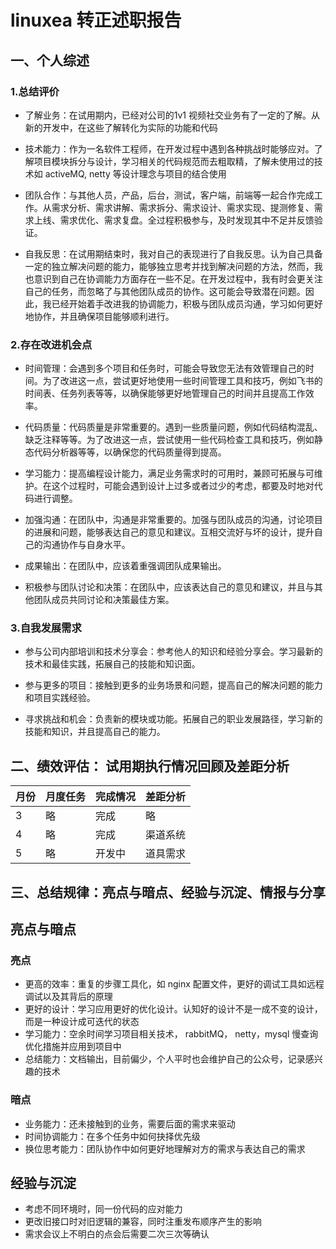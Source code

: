 # linuxea 转正述职报告

## 一、个人综述

### 1.总结评价

- 了解业务：在试用期内，已经对公司的1v1 视频社交业务有了一定的了解。从新的开发中，在这些了解转化为实际的功能和代码

- 技术能力：作为一名软件工程师，在开发过程中遇到各种挑战时能够应对。了解项目模块拆分与设计，学习相关的代码规范而去粗取精，了解未使用过的技术如 activeMQ, netty 等设计理念与项目的结合使用

- 团队合作：与其他人员，产品，后台，测试，客户端，前端等一起合作完成工作。从需求分析、需求讲解、需求拆分、需求设计、需求实现、提测修复、需求上线、需求优化、需求复盘。全过程积极参与，及时发现其中不足并反馈验证。

- 自我反思：在试用期结束时，我对自己的表现进行了自我反思。认为自己具备一定的独立解决问题的能力，能够独立思考并找到解决问题的方法，然而，我也意识到自己在协调能力方面存在一些不足。在开发过程中，我有时会更关注自己的任务，而忽略了与其他团队成员的协作。这可能会导致潜在问题。因此，我已经开始着手改进我的协调能力，积极与团队成员沟通，学习如何更好地协作，并且确保项目能够顺利进行。

### 2.存在改进机会点

- 时间管理：会遇到多个项目和任务时，可能会导致您无法有效管理自己的时间。为了改进这一点，尝试更好地使用一些时间管理工具和技巧，例如飞书的时间表、任务列表等等，以确保能够更好地管理自己的时间并且提高工作效率。

- 代码质量：代码质量是非常重要的。遇到一些质量问题，例如代码结构混乱、缺乏注释等等。为了改进这一点，尝试使用一些代码检查工具和技巧，例如静态代码分析器等等，以确保您的代码质量得到提高。

- 学习能力：提高编程设计能力，满足业务需求时的可用时，兼顾可拓展与可维护。在这个过程时，可能会遇到设计上过多或者过少的考虑，都要及时地对代码进行调整。

- 加强沟通：在团队中，沟通是非常重要的。加强与团队成员的沟通，讨论项目的进展和问题，能够表达自己的意见和建议。互相交流好与坏的设计，提升自己的沟通协作与自身水平。

- 成果输出：在团队中，应该着重强调团队成果输出。

- 积极参与团队讨论和决策：在团队中，应该表达自己的意见和建议，并且与其他团队成员共同讨论和决策最佳方案。

### 3.自我发展需求

- 参与公司内部培训和技术分享会：参考他人的知识和经验分享会。学习最新的技术和最佳实践，拓展自己的技能和知识面。

- 参与更多的项目：接触到更多的业务场景和问题，提高自己的解决问题的能力和项目实践经验。

- 寻求挑战和机会：负责新的模块或功能。拓展自己的职业发展路径，学习新的技能和知识，并且提高自己的能力。


## 二、绩效评估： 试用期执行情况回顾及差距分析


| 月份 | 月度任务 | 完成情况 | 差距分析 | 
| ----------- | ----------- | ----------- | ----------- | 
| 3 | 略 | 完成 | 略 |
| 4 | 略 | 完成 | 渠道系统 |
| 5 | 略 | 开发中 | 道具需求 |



## 三、总结规律：亮点与暗点、经验与沉淀、情报与分享

## 亮点与暗点

### 亮点

- 更高的效率：重复的步骤工具化，如 nginx 配置文件，更好的调试工具如远程调试以及其背后的原理
- 更好的设计：学习应用更好的优化设计。认知好的设计不是一成不变的设计，而是一种设计成可迭代的状态
- 学习能力：空余时间学习项目相关技术， rabbitMQ， netty，mysql 慢查询优化措施并应用到项目中
- 总结能力：文档输出，目前偏少，个人平时也会维护自己的公众号，记录感兴趣的技术


### 暗点

- 业务能力：还未接触到的业务，需要后面的需求来驱动
- 时间协调能力：在多个任务中如何抉择优先级
- 换位思考能力：团队协作中如何更好地理解对方的需求与表达自己的需求


## 经验与沉淀

- 考虑不同环境时，同一份代码的应对能力
- 更改旧接口时对旧逻辑的兼容，同时注重发布顺序产生的影响
- 需求会议上不明白的点会后需要二次三次等确认